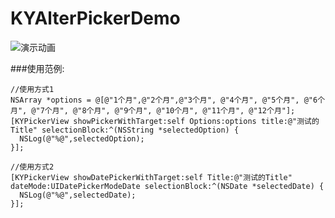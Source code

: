 # KYAlterPickerDemo

![演示动画](https://github.com/kangyiii/KYAlterPickerDemo/blob/master/%E6%BC%94%E7%A4%BA%E5%8A%A8%E7%94%BB.gif )  

###使用范例:
```
//使用方式1
NSArray *options = @[@"1个月",@"2个月",@"3个月", @"4个月", @"5个月", @"6个月", @"7个月", @"8个月", @"9个月", @"10个月", @"11个月", @"12个月"];
[KYPickerView showPickerWithTarget:self Options:options title:@"测试的Title" selectionBlock:^(NSString *selectedOption) {
  NSLog(@"%@",selectedOption);    
}];

//使用方式2
[KYPickerView showDatePickerWithTarget:self Title:@"测试的Title" dateMode:UIDatePickerModeDate selectionBlock:^(NSDate *selectedDate) {
  NSLog(@"%@",selectedDate);
}];
```
